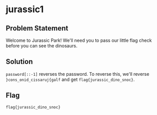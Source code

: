 # jurassic1
## Problem Statement
Welcome to Jurassic Park! We'll need you to pass our little flag check before you can see the dinosaurs.
## Solution
`password[::-1]` reverses the password. To reverse this, we'll reverse `}cons_onid_cissaruj{galf` and get `flag{jurassic_dino_snoc}`.
## Flag
`flag{jurassic_dino_snoc}`
